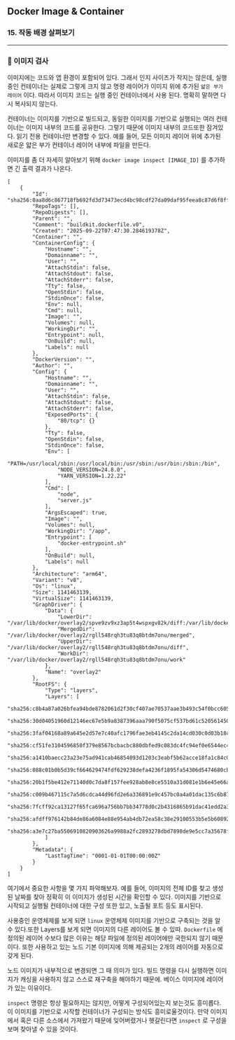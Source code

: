 ## Docker Image & Container

### 15. 작동 배경 살펴보기

---

### 📌 이미지 검사

이미지에는 코드와 앱 환경이 포함되어 있다.
그래서 인지 사이즈가 작지는 않은데, 실행 중인 컨테이너는 실제로 그렇게 크지 않고 명령 레이어가 이미지 위에 추가된 `얇은 부가 레이어` 이다.
따라서 이미지 코드는 실행 중인 컨테이너에서 사용 된다. 명확히 말하면 다시 복사되지 않는다.

컨테이너는 이미지를 기반으로 빌드되고, 동일한 이미지를 기반으로 실행되는 여러 컨테이너는 이미지 내부의 코드를 공유한다. 그렇기 때문에 이미지 내부의 코드또한 잠겨있다.
읽기 전용 컨테이너만 변경할 수 있다.
예를 들어, 모든 이미지 레이어 위에 추가된 새로운 얇은 부가 컨테이너 레이어 내부에 파일을 만든다.

이미지를 좀 더 자세히 알아보기 위해 `docker image inspect [IMAGE_ID]` 를 추가하면 긴 출력 결과가 나온다.

```
[
    {
        "Id": "sha256:0aa8d6c867718fb692fd3d73473ecd4bc98cdf27da09daf95feea8c87d6f8ff8",
        "RepoTags": [],
        "RepoDigests": [],
        "Parent": "",
        "Comment": "buildkit.dockerfile.v0",
        "Created": "2025-09-22T07:47:30.284619378Z",
        "Container": "",
        "ContainerConfig": {
            "Hostname": "",
            "Domainname": "",
            "User": "",
            "AttachStdin": false,
            "AttachStdout": false,
            "AttachStderr": false,
            "Tty": false,
            "OpenStdin": false,
            "StdinOnce": false,
            "Env": null,
            "Cmd": null,
            "Image": "",
            "Volumes": null,
            "WorkingDir": "",
            "Entrypoint": null,
            "OnBuild": null,
            "Labels": null
        },
        "DockerVersion": "",
        "Author": "",
        "Config": {
            "Hostname": "",
            "Domainname": "",
            "User": "",
            "AttachStdin": false,
            "AttachStdout": false,
            "AttachStderr": false,
            "ExposedPorts": {
                "80/tcp": {}
            },
            "Tty": false,
            "OpenStdin": false,
            "StdinOnce": false,
            "Env": [
                "PATH=/usr/local/sbin:/usr/local/bin:/usr/sbin:/usr/bin:/sbin:/bin",
                "NODE_VERSION=24.8.0",
                "YARN_VERSION=1.22.22"
            ],
            "Cmd": [
                "node",
                "server.js"
            ],
            "ArgsEscaped": true,
            "Image": "",
            "Volumes": null,
            "WorkingDir": "/app",
            "Entrypoint": [
                "docker-entrypoint.sh"
            ],
            "OnBuild": null,
            "Labels": null
        },
        "Architecture": "arm64",
        "Variant": "v8",
        "Os": "linux",
        "Size": 1141463139,
        "VirtualSize": 1141463139,
        "GraphDriver": {
            "Data": {
                "LowerDir": "/var/lib/docker/overlay2/spve9zv9xz3ap5t4wspxgv82k/diff:/var/lib/docker/overlay2/jvbionyavepwkgy86ct8l9umw/diff:/var/lib/docker/overlay2/b15bea0de77bdbf2b51e666d546d35ff5a6f99513b31ace94ee0b35c183b8a81/diff:/var/lib/docker/overlay2/0b2aa8df8411358a919daee946032294315f8168f1c41610a04e1b0efd9845ea/diff:/var/lib/docker/overlay2/1b1e74895471d39a05b83e6be79839569729d18eaee283374a16ea408aeae294/diff:/var/lib/docker/overlay2/1432b97533b024bf34f0d19065df20073189899065d105f68f27f4a37529caa7/diff:/var/lib/docker/overlay2/894a9a52dc982988d31a897c8bbdec64d700da5e724947d4fa499f02cf984977/diff:/var/lib/docker/overlay2/69122476dfb6187d184551010a3acbeac43e8182b7c9767909c86a82327b0985/diff:/var/lib/docker/overlay2/56666e4d125a994686b8cb82a9717037ca202e355ebc3777c40af49de3b1349d/diff:/var/lib/docker/overlay2/15609361577ffd9b481af55d6e70414bb37fce1c9991a20cc8e54b61371aa3d3/diff",
                "MergedDir": "/var/lib/docker/overlay2/rgll548rqh3tu83q8btdm7onu/merged",
                "UpperDir": "/var/lib/docker/overlay2/rgll548rqh3tu83q8btdm7onu/diff",
                "WorkDir": "/var/lib/docker/overlay2/rgll548rqh3tu83q8btdm7onu/work"
            },
            "Name": "overlay2"
        },
        "RootFS": {
            "Type": "layers",
            "Layers": [
                "sha256:c8b4a87a026bfea94bde8782061d2f30cf407ae70537aae3b493c54f0bcc6054",
                "sha256:30d04051960d12146ec67e5b9a8387396aaa790f5075cf537bd61c5205614500",
                "sha256:3faf04168a89a645e2d57e7c40afc1796fae3eb4145c2da14cd030c0d03b18c7",
                "sha256:cf51fe3104596850f379e8567bcbacbc880dbfed9c083dc4fc94ef0e6544ec4f",
                "sha256:a1410baecc23a23e75ad941cab46854093d1203c3eabf5b62acce18fa1c84c03",
                "sha256:088c01b0b5d39cf664629474fdf629238defa4236f1895fa54306d5474680cb3",
                "sha256:20b1f5be412e71140d0c7da8f157fee928ab8e8ce5510a31d081e1b6e45e66a2",
                "sha256:c009b467115c7a5d6cdca44d96fd2e6a336891e9c457bc0a4a01dac135c6b874",
                "sha256:7fcff92ca13127f65fca696a756bb7bb34778d0c2b4316865b91dac41edd2a36",
                "sha256:afdff976142b84de86a6084e88e954ab4db72ea58c38e29100553b5e5b608929",
                "sha256:a3e7c27ba5506910820903626a9988a2fc2893278dbd7898de9e5cc7a35678f5"
            ]
        },
        "Metadata": {
            "LastTagTime": "0001-01-01T00:00:00Z"
        }
    }
]
```

여기에서 중요한 사항을 몇 가지 파악해보자.
예를 들어, 이미지의 전체 ID를 찾고 생성된 날짜를 찾아 정확히 이 이미지가 생성된 시간을 확인할 수 있다. 이미지를 기반으로 시작되고 실행될 컨테이너에 대한 구성 또한 있고, 노출될 포트 등도 표시된다.

사용중인 운영체제를 보게 되면 `linux` 운영체제 이미지를 기반으로 구축되는 것을 알 수 있다.또한 Layers를 보게 되면 이미지의 다른 레이어도 볼 수 있따.
`Dockerfile` 에 정의된 레이어 수보다 많은 이유는 해당 파일에 정의된 레이어에만 국한되지 않기 때문이다. 또한 사용하고 있는 노드 기본 이미지에 의해 제공되는 2개의 레이어를 자동으로 갖게 된다.

노드 이미지가 내부적으로 변경되면 그 때 의미가 있다.
빌드 명령을 다시 실행하면 이미지가 캐싱을 사용하지 않고 스스로 재구축을 해야하기 때문에.
베이스 이미지에 레이어가 있는 이유이다.

`inspect` 명령은 항상 필요하지는 않지만, 어떻게 구성되어있는지 보는것도 흥미롭다.
이 이미지를 기반으로 시작할 컨테이너가 구성되는 방식도 흥미로울것이다. 만약 이미지에서 혹은 다른 소스에서 가져왔기 때문에 잊어버렸거나 헷갈린다면 `inspect` 로 구성을 보며 찾아낼 수 있을 것이다.
